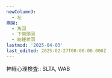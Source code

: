 ```yaml
---
newColumn3:
  - 左
病巣:
  - 角回
  - 下側頭回
  - 紡錘状回
lastmod: '2025-04-03'
last_edited: 2025-02-27T00:00:00.000Z
---
```


神経心理検査:: SLTA, WAB
